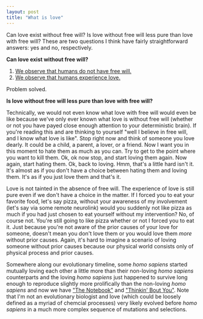 ```yaml
---
layout: post
title: "What is love"
---
```


Can love exist without free will? Is love without free will less pure than love with free will? These are two questions I think
have fairly straightforward answers: yes and no, respectively.

**Can love exist without free will?**

1. [We observe that humans do not have free will.](https://en.wikipedia.org/wiki/Robert_Sapolsky)
2. [We observe that humans experience love.](https://en.wikipedia.org/wiki/Biological_basis_of_love)

Problem solved.

**Is love without free will less pure than love with free will?**

Technically, we would not even know what love with free will would even be like because we've only ever known what love is without free will (whether or not you have payed close enough attention to your deterministic brain). 
If you're reading this and are thinking to yourself "well I believe in free will, and I know what love is like". Stop right now and think
of someone you love dearly. It could be a child, a parent, a lover, or a friend. Now I want you in this moment to hate them as much as you can.
Try to get to the point where you want to kill them. Ok, ok now stop, and start loving them again. Now again, start hating them. Ok, back to loving.
Hmm, that's a little hard isn't it. It's almost as if you don't have a choice between hating them and loving them. It's as if you just love them and that's it. 

Love is not tainted in the absence of free will. The experience of love is still pure even if we don't have a choice in the matter. If I forced
you to eat your favorite food, let's say pizza, without your awareness of my involvement (let's say via some remote neurolink) would you suddenly not like pizza as much if you had just chosen to eat yourself without my intervention? 
No, of course not. You're still going to like pizza whether or not I forced you to eat it. Just because you're not aware of the prior causes
of your love for someone, doesn't mean you don't love them or you would love them *more* without prior causes. Again, it's hard to imagine
a scenario of loving someone without prior causes because our physical world consists only of physical process and prior causes.

Somewhere along our evolutionary timeline, some *homo sapiens* started mutually loving each other a little more than 
their non-loving *homo sapiens* counterparts and the loving *homo sapiens* just happened to survive long enough to reproduce slightly more 
prolifically than the non-loving *homo sapiens* and now we have ["The Notebook"](https://en.wikipedia.org/wiki/The_Notebook) and ["Thinkin' Bout You"](https://en.wikipedia.org/wiki/Thinkin_Bout_You_(Frank_Ocean_song)).
Note that I'm not an evolutionary biologist and love (which could be loosely defined as a myriad of chemcial processes) very likely evolved before *homo sapiens* in a much more complex sequence of mutations and selections.

